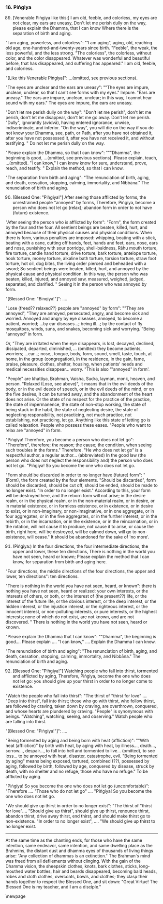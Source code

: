 ### 16. Piṅgiya

89. [Venerable Piṅgiya like this:] I am old, feeble, and colorless, my eyes are
    not clear, my ears are uneasy,
Don't let me perish dully on the way, please explain the Dhamma, that I can know
Where there is the separation of birth and aging.

"I am aging, powerless, and colorless": "'I am aging", aging, old, reaching old
age, one-hundred-and-twenty-years since birth. "Feeble", the weak, the less
powerful, and the less strong. "The colorless", the colorless, without color,
and the color disappeared. Whatever was wonderful and beautiful before, that has
disappeared, and suffering has appeared." I am old, feeble, and colorless.

"[Like this Venerable Piṅgiya]": ...(omitted, see previous sections).

"The eyes are unclear and the ears are uneasy": ""The eyes are impure, unclean,
unclear, so that I can't see forms with my eyes." Impure. "Ears are uneasy." The
ears are impure, unclean, unclear; in this way, I cannot hear sound with my
ears." The eyes are impure, the ears are uneasy.

"Don't let me perish dully on the way": "Don't let me perish", don't let me
perish, don't let me disappear, don't let me go away. Don't let me perish.
"Dully", ignorantly (avidvā), having entered ignorance, unwise, indiscriminate,
and inferior. "On the way", you will die on the way if you do not know your
Dhamma, see, path, or Path, after you have not obtained it, after you have not
possessed it, after you have not received it, and without testifying. " Do not
let me perish dully on the way.

"Please explain the Dhamma, so that I can know": """Dhamma", the beginning is
good, ...(omitted, see previous sections). Please explain, teach, ...(omitted).
"I can know," I can know know for sure, understand, prove, reach, and testify. "
Explain the method, so that I can know.

"The separation from birth and aging": "The renunciation of birth, aging, and
death, cessation, stopping, calming, immortality, and Nibbāna." The renunciation
of birth and aging.

90. [Blessed One: "Piṅgiya!"] After seeing those afflicted by forms, the
    unrestrained people "annoyed" by forms,
Therefore, Piṅgiya, become a person who does not let go (relax); abandon form in
    order to not have (future) existence.

"After seeing the person who is afflicted by form": "Form", the form created by
the four and the four. All sentient beings are beaten, killed, hurt, and annoyed
because of their physical causes  and physical conditions. When there is form,
various penalties are imposed: whipping, beating with a stick, beating with a
cane, cutting off hands, feet, hands and feet, ears, nose, ears and nose,
punishing with sour porridge, shell-baldness, Rāhu mouth torture, fire torture,
candle hand torture, drive torture, bark torture, antelope torture, hook
torture, money torture, alkaline bath torture, torsion torture, straw foot
torture, hot oil, dog bites, the living order pierced and beheaded with a sword;
So sentient beings were beaten, killed, hurt, and annoyed by the physical cause
and physical condition. In this way, the person who was beaten, killed, injured,
and annoyed saw, measured, weighed, judged, separated, and clarified. " Seeing
it in the person who was annoyed by form.

"[Blessed One: "Binqiya!"]": ....

"Lose (freed?? relaxed??) people are "annoyed" by form": ""They are annoyed",
"They are annoyed, persecuted, angry, and become sick and worried. Annoyed and
angry by eye diseases, annoyed, to become a patient, worried; ...by ear
diseases...; being ill...; by the contact of fly mosquitoes, winds, suns, and
snakes, becoming sick and worrying. "Being "annoyed" in form.

Or, "They are irritated when the eye disappears, is lost, decayed, declined,
dissipated, departed, diminished, ... (omitted) they become patients, worriers;
...ear...; nose,, tongue, body, form, sound, smell, taste, touch, at home, in
the group (congregation), in the residence, in the gain, fame, praise, pleasure,
clothes, shelter, housing, when patients' needs and medical necessities
disappear... worry. "This is also '"annoyed" in form'.

"People" are khattiya, Brahman, Vaisha, Sudra, layman, monk, heaven, and
person. "Relaxed (Lose, see above)", it means that in the evil deeds of the
body, or in the evil deeds of speech, or in the evil deeds of the mind, or on
the five desires, it can be turned away, and the abandonment of the heart does
not arise. Or the state of no respect for the practice of the practice, the
state of impermanence, the state of non-stop working, the state of being stuck
in the habit, the state of neglecting desire, the state of neglecting
responsibility, not practicing, not much practice, not establishing, not
practicing, let go. Anything like this state of letting go is called relaxation.
People who possess these eases. "People who want to relax are "annoyed" in form.

"Piṅgiya! Therefore, you become a person who does not let go": "Therefore",
therefore; the reason; the cause; the condition, when seeing such troubles in
the forms." Therefore. "He who does not let go" is a respectful author, a
regular author... (abbreviated) In the good law (the person who does not neglect
the responsibility and) the person who does not let go. "Piṅgiya! So you become
the one who does not let go.

"Form should be discarded in order to no longer have (future) form": "(Form),
the form created by the four elements. "Should be discarded", form should be
discarded, should be cut off, should be ended, should be made to no longer
exist. "In order to no longer exist." According to this, your form will be
destroyed here, and the reborn form will not arise; in the desire realm, or in
the physical realm, or in the non-material realm, or in desire, or in material
existence, or in formless existence, or in existence, or in desire to exist, or
in non-imaginary, or non-imaginative, or in one aggregate, or in four
aggregates, or in the five aggregates, or in the further interest, or in the
rebirth, or in the incarnation, or in the existence, or in the reincarnation, or
in the rotation, will not cause it to produce, not cause it to arise, or cause
the birth, right here, will be destroyed, will be calmed down, will go to
non-existence, will cease." It should be abandoned for the sake of 'no more'.

91. (Piṅgiya:) In the four directions, the four intermediate directions, the
    upper and lower, these ten directions,
There is nothing in the world you have not seen, heard or known;
Please explain the method that I can know, for separation from birth and aging
    here.

"Four directions, the middle directions of the four directions, the upper and
lower, ten directions": ten directions.

"There is nothing in the world you have not seen, heard, or known": there is
nothing you have not seen, heard or realized: your own interests, or the
interests of others, or both, or the interest of (the present??) life, or the
interest of the future life, or the obvious interest, or the deep interest, or
the hidden interest, or the injustice interest, or the righteous interest, or
the innocent interest, or non-polluting interests, or pure interests, or the
highest interests; none of  which do not exist, are not known, and are not
discovered. " There is nothing in the world you have not seen, heard or known.

"Please explain the Dhamma that I can know": ""Dhamma", the beginning is
good.... Please explain .... "I can know," .... Explain the Dhamma I can know.

"The renunciation of birth and aging": "The renunciation of birth, aging, and
death, cessation, stopping, calming, immortality, and Nibbāna." The renunciation
of birth and aging.

92. [Blessed One: "Piṅgiya!"] Watching people who fall into thirst,
    tormented and afflicted by aging,
Therefore, Piṅgiya, become the one who does not let go: you should give up
    your thirst in order to no longer come to existence.

"Watch the people who fall into thirst": "The thirst of "thirst for love" ....
"Deep into thirst", fall into thirst; those who go with thirst, who follow
thirst, are followed by craving, taken down by craving, are overthrown,
conquered, and whose hearts are plundered by craving. "People" is synonymous
with beings. "Watching", watching, seeing, and observing." Watch people who are
falling into thirst.

"[Blessed One: "Piṅgiya!"]": ....

"Being tormented by aging and being born with heat (affliction)": ""With heat
(affliction)" by birth with heat, by aging with heat, by illness..., death...,
sorrow..., despair..., to fall into hell and tormented to live... (omitted), to
see loss... to be annoyed with heat, disaster, catastrophe, evil. "Being
tormented by aging" means being exposed, tortured, combined (??), possessed by
aging, followed by birth, followed by age, conquered by disease, struck by
death, with no shelter and no refuge, those who have no refuge." To be afflicted
by aging.

"Piṅgiya! So you become the one who does not let go (uncomfortable)": "Therefore
.... "Those who do not let go" .... "Piṅgiya! So you become the one who does not
let go.

"We should give up thirst in order to no longer exist": "The thirst of "thirst
for love".... "Should give up thirst", should give up thirst, renounce thirst,
abandon thirst, drive away thirst, end thirst, and should make thirst go to
non-existence. "In order to no longer exist", .... "We should give up thirst to
no longer exist.

---

At the same time as the chanting ends, for those who have the same intention,
same endeavor, same intention, and same dwelling place as the Brahmins, the
distant dust and dhamma eyes of thousands of living things arise: "Any
collection of dhammas is an extinction." The Brahman's mind was freed from all
defilements without clinging. With the gain of the Dhamma vision, the sheepskin
clothes, knots, bark clothes, sticks, long-mouthed water bottles, hair and
beards disappeared, becoming bald heads, robes and cloth clothes, overcoats,
bowls, and clothes; they clasp their hands together to respect the Blessed One,
and sit down: "Great Virtue! The Blessed One is my teacher, and I am a
disciple."

\newpage
